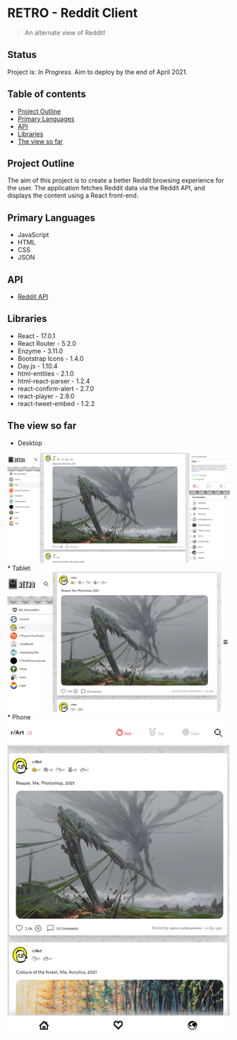 # RETRO - Reddit Client
> An alternate view of Reddit!


## Status
Project is: _In Progress._ Aim to deploy by the end of April 2021.


## Table of contents
* [Project Outline](#project-outline)
* [Primary Languages](#primary-languages)
* [API](#api)
* [Libraries](#libraries)
* [The view so far](#the-view-so-far)


## Project Outline
The aim of this project is to create a better Reddit browsing experience for the user. The application fetches Reddit data via the Reddit API, and displays the content using a React front-end.


## Primary Languages
* JavaScript
* HTML
* CSS
* JSON


## API
* [Reddit API](https://www.reddit.com/dev/api/)


## Libraries
* React - 17.0.1
* React Router - 5.2.0
* Enzyme - 3.11.0
* Bootstrap Icons - 1.4.0
* Day.js - 1.10.4
* html-entities - 2.1.0
* html-react-parser - 1.2.4
* react-confirm-alert - 2.7.0
* react-player - 2.9.0
* react-tweet-embed - 1.2.2


## The view so far
* Desktop <br>
<img src="https://github.com/ElChickenSpicy/Reddit-Client/blob/master/src/Wireframes/Desktop.PNG" />
* Tablet <br>
<img src="https://github.com/ElChickenSpicy/Reddit-Client/blob/master/src/Wireframes/Tablet.PNG" />
* Phone <br>
<img src="https://github.com/ElChickenSpicy/Reddit-Client/blob/master/src/Wireframes/Phone.PNG" />

